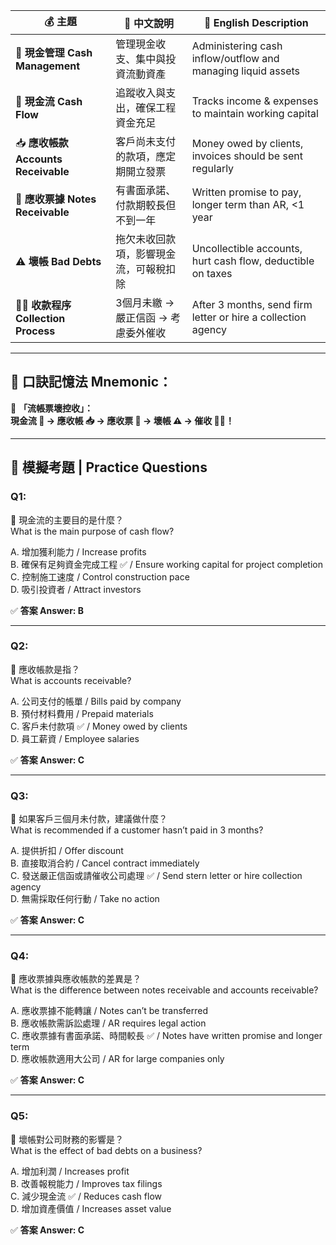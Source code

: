 | 💰 主題                             | 📝 中文說明               | 📘 English Description                                       |
| --------------------------------- | --------------------- | ------------------------------------------------------------ |
| 💸 **現金管理 Cash Management**       | 管理現金收支、集中與投資流動資產      | Administering cash inflow/outflow and managing liquid assets |
| 🔁 **現金流 Cash Flow**              | 追蹤收入與支出，確保工程資金充足      | Tracks income & expenses to maintain working capital         |
| 📥 **應收帳款 Accounts Receivable**   | 客戶尚未支付的款項，應定期開立發票     | Money owed by clients, invoices should be sent regularly     |
| 🧾 **應收票據 Notes Receivable**      | 有書面承諾、付款期較長但不到一年      | Written promise to pay, longer term than AR, <1 year         |
| ⚠️ **壞帳 Bad Debts**               | 拖欠未收回款項，影響現金流，可報稅扣除   | Uncollectible accounts, hurt cash flow, deductible on taxes  |
| 🧑‍💼 **收款程序 Collection Process** | 3個月未繳 → 嚴正信函 → 考慮委外催收 | After 3 months, send firm letter or hire a collection agency |

---

## 🧠 口訣記憶法 Mnemonic：

🎯 **「流帳票壞控收」：**  
**現金流 🔁 → 應收帳 📥 → 應收票 🧾 → 壞帳 ⚠️ → 催收 🧑‍💼！**

---

## 📝 模擬考題 | Practice Questions

### Q1:

📌 現金流的主要目的是什麼？  
What is the main purpose of cash flow?

A. 增加獲利能力 / Increase profits  
B. 確保有足夠資金完成工程 ✅ / Ensure working capital for project completion  
C. 控制施工速度 / Control construction pace  
D. 吸引投資者 / Attract investors

✅ **答案 Answer: B**

---

### Q2:

📌 應收帳款是指？  
What is accounts receivable?

A. 公司支付的帳單 / Bills paid by company  
B. 預付材料費用 / Prepaid materials  
C. 客戶未付款項 ✅ / Money owed by clients  
D. 員工薪資 / Employee salaries

✅ **答案 Answer: C**

---

### Q3:

📌 如果客戶三個月未付款，建議做什麼？  
What is recommended if a customer hasn’t paid in 3 months?

A. 提供折扣 / Offer discount  
B. 直接取消合約 / Cancel contract immediately  
C. 發送嚴正信函或請催收公司處理 ✅ / Send stern letter or hire collection agency  
D. 無需採取任何行動 / Take no action

✅ **答案 Answer: C**

---

### Q4:

📌 應收票據與應收帳款的差異是？  
What is the difference between notes receivable and accounts receivable?

A. 應收票據不能轉讓 / Notes can’t be transferred  
B. 應收帳款需訴訟處理 / AR requires legal action  
C. 應收票據有書面承諾、時間較長 ✅ / Notes have written promise and longer term  
D. 應收帳款適用大公司 / AR for large companies only

✅ **答案 Answer: C**

---

### Q5:

📌 壞帳對公司財務的影響是？  
What is the effect of bad debts on a business?

A. 增加利潤 / Increases profit  
B. 改善報稅能力 / Improves tax filings  
C. 減少現金流 ✅ / Reduces cash flow  
D. 增加資產價值 / Increases asset value

✅ **答案 Answer: C**